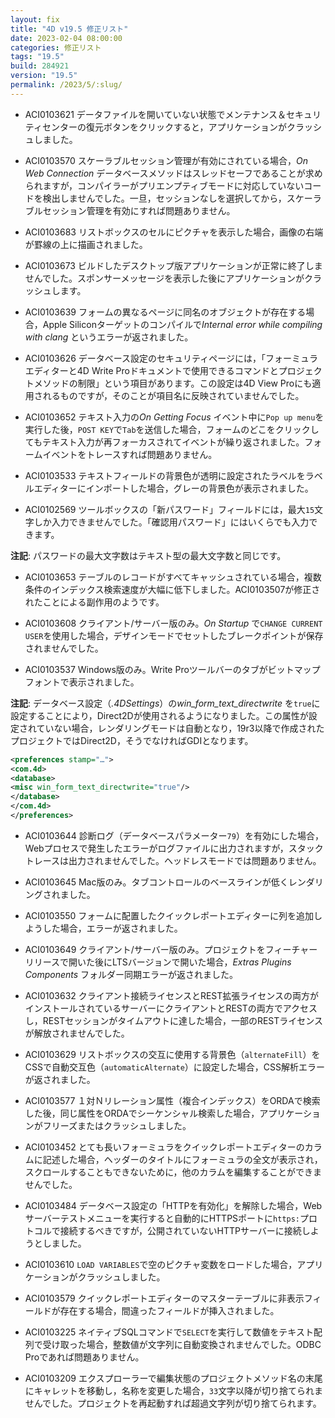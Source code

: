 ```yaml
---
layout: fix
title: "4D v19.5 修正リスト"
date: 2023-02-04 08:00:00
categories: 修正リスト
tags: "19.5" 
build: 284921
version: "19.5" 
permalink: /2023/5/:slug/
---
```


* ACI0103621 データファイルを開いていない状態でメンテナンス＆セキュリティセンターの復元ボタンをクリックすると，アプリケーションがクラッシュしました。

* ACI0103570 スケーラブルセッション管理が有効にされている場合，*On Web Connection* データベースメソッドはスレッドセーフであることが求められますが，コンパイラーがプリエンプティブモードに対応していないコードを検出しませんでした。一旦，セッションなしを選択してから，スケーラブルセッション管理を有効にすれば問題ありません。
 
* ACI0103683 リストボックスのセルにピクチャを表示した場合，画像の右端が罫線の上に描画されました。

* ACI0103673 ビルドしたデスクトップ版アプリケーションが正常に終了しませんでした。スポンサーメッセージを表示した後にアプリケーションがクラッシュします。

* ACI0103639 フォームの異なるページに同名のオブジェクトが存在する場合，Apple Siliconターゲットのコンパイルで*Internal error while compiling with clang* というエラーが返されました。

* ACI0103626 データべース設定のセキュリティページには，「フォーミュラエディターと4D Write Proドキュメントで使用できるコマンドとプロジェクトメソッドの制限」という項目があります。この設定は4D View Proにも適用されるものですが，そのことが項目名に反映されていませんでした。
 
* ACI0103652 テキスト入力の*On Getting Focus* イベント中に`Pop up menu`を実行した後，`POST KEY`で`Tab`を送信した場合，フォームのどこをクリックしてもテキスト入力が再フォーカスされてイベントが繰り返されました。フォームイベントをトレースすれば問題ありません。

* ACI0103533 テキストフィールドの背景色が透明に設定されたラベルをラベルエディターにインポートした場合，グレーの背景色が表示されました。
 
* ACI0102569 ツールボックスの「新パスワード」フィールドには，最大`15`文字しか入力できませんでした。「確認用パスワード」にはいくらでも入力できます。

**注記**: パスワードの最大文字数はテキスト型の最大文字数と同じです。

* ACI0103653 テーブルのレコードがすべてキャッシュされている場合，複数条件のインデックス検索速度が大幅に低下しました。ACI0103507が修正されたことによる副作用のようです。

* ACI0103608 クライアント/サーバー版のみ。*On Startup* で`CHANGE CURRENT USER`を使用した場合，デザインモードでセットしたブレークポイントが保存されませんでした。

* ACI0103537 Windows版のみ。Write Proツールバーのタブがビットマップフォントで表示されました。

**注記**: データベース設定（*.4DSettings*）の*win_form_text_directwrite* を`true`に設定することにより，Direct2Dが使用されるようになりました。この属性が設定されていない場合，レンダリングモードは自動となり，19r3以降で作成されたプロジェクトではDirect2D，そうでなければGDIとなります。

```xml
<preferences stamp="…">
<com.4d>
<database>
<misc win_form_text_directwrite="true"/>
</database>
</com.4d>
</preferences>
```

* ACI0103644 診断ログ（データベースパラメーター`79`）を有効にした場合，Webプロセスで発生したエラーがログファイルに出力されますが，スタックトレースは出力されませんでした。ヘッドレスモードでは問題ありません。

* ACI0103645 Mac版のみ。タブコントロールのベースラインが低くレンダリングされました。

* ACI0103550 フォームに配置したクイックレポートエディターに列を追加しようした場合，エラーが返されました。

* ACI0103649 クライアント/サーバー版のみ。プロジェクトをフィーチャーリリースで開いた後にLTSバージョンで開いた場合，*Extras* *Plugins* *Components* フォルダー同期エラーが返されました。

* ACI0103632 クライアント接続ライセンスとREST拡張ライセンスの両方がインストールされているサーバーにクライアントとRESTの両方でアクセスし，RESTセッションがタイムアウトに達した場合，一部のRESTライセンスが解放されませんでした。

* ACI0103629 リストボックスの交互に使用する背景色（`alternateFill`）をCSSで自動交互色（`automaticAlternate`）に設定した場合，CSS解析エラーが返されました。

* ACI0103577 １対Ｎリレーション属性（複合インデックス）をORDAで検索した後，同じ属性をORDAでシーケンシャル検索した場合，アプリケーションがフリーズまたはクラッシュしました。

* ACI0103452 とても長いフォーミュラをクイックレポートエディターのカラムに記述した場合，ヘッダーのタイトルにフォーミュラの全文が表示され，スクロールすることもできないために，他のカラムを編集することができませんでした。
 
* ACI0103484 データベース設定の「HTTPを有効化」を解除した場合，Webサーバーテストメニューを実行すると自動的にHTTPSポートに`https:`プロトコルで接続するべきですが，公開されていないHTTPサーバーに接続しようとしました。

* ACI0103610 `LOAD VARIABLES`で空のピクチャ変数をロードした場合，アプリケーションがクラッシュしました。
 
* ACI0103579 クイックレポートエディターのマスターテーブルに非表示フィールドが存在する場合，間違ったフィールドが挿入されました。

* ACI0103225 ネイティブSQLコマンドで`SELECT`を実行して数値をテキスト配列で受け取った場合，整数値が文字列に自動変換されませんでした。ODBC Proであれば問題ありません。
 
* ACI0103209 エクスプローラーで編集状態のプロジェクトメソッド名の末尾にキャレットを移動し，名称を変更した場合，`33`文字以降が切り捨てられませんでした。プロジェクトを再起動すれば超過文字列が切り捨てられます。
